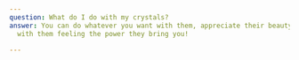 ```yaml
---
question: What do I do with my crystals?
answer: You can do whatever you want with them, appreciate their beauty or meditate
  with them feeling the power they bring you!

---
```

